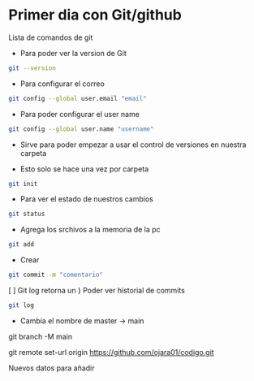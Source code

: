 # Primer dia con Git/github

Lista de comandos de git

* Para poder ver la version de Git

```bash
git --version
```

* Para configurar el correo

```bash
git config --global user.email "email"
```

* Para poder configurar el user name

```bash
git config --global user.name "username"
```

* Sirve para poder empezar a usar el control de versiones en nuestra carpeta

* Esto solo se hace una vez por carpeta

```bash
git init
```
* Para ver el estado de nuestros cambios

```bash
git status
```



* Agrega los srchivos a la memoria de la pc

```bash
git add
```

* Crear 

```bash
git commit -m "comentario"
```

[ ] Git log retorna un } Poder ver historial de commits

```bash
git log
```

* Cambia el nombre de master -> main

git branch -M main

git remote set-url origin https://github.com/ojara01/codigo.git

Nuevos datos para añadir
